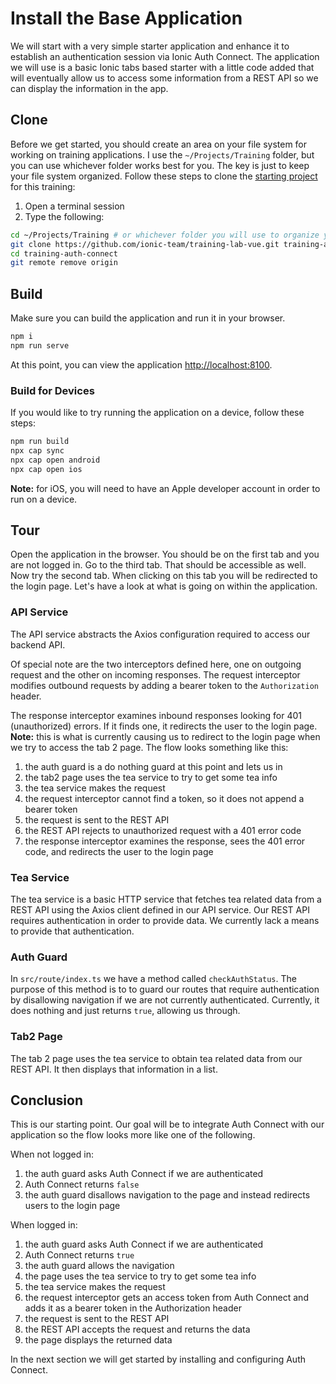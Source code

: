 # Install the Base Application

We will start with a very simple starter application and enhance it to establish an authentication session via Ionic Auth Connect. The application we will use is a basic Ionic tabs based starter with a little code added that will eventually allow us to access some information from a REST API so we can display the information in the app.

## Clone

Before we get started, you should create an area on your file system for working on training applications. I use the `~/Projects/Training` folder, but you can use whichever folder works best for you. The key is just to keep your file system organized. Follow these steps to clone the <a href="https://github.com/ionic-team/training-lab-vue">starting project</a> for this training:

1. Open a terminal session
1. Type the following:

```bash
cd ~/Projects/Training # or whichever folder you will use to organize your training projects
git clone https://github.com/ionic-team/training-lab-vue.git training-auth-connect
cd training-auth-connect
git remote remove origin
```

## Build

Make sure you can build the application and run it in your browser.

```bash
npm i
npm run serve
```

At this point, you can view the application <a href="http://localhost:8100" target="_blank">http://localhost:8100</a>.

### Build for Devices

If you would like to try running the application on a device, follow these steps:

```bash
npm run build
npx cap sync
npx cap open android
npx cap open ios
```

**Note:** for iOS, you will need to have an Apple developer account in order to run on a device.

## Tour

Open the application in the browser. You should be on the first tab and you are not logged in. Go to the third tab. That should be accessible as well. Now try the second tab. When clicking on this tab you will be redirected to the login page. Let's have a look at what is going on within the application.

### API Service

The API service abstracts the Axios configuration required to access our backend API.

Of special note are the two interceptors defined here, one on outgoing request and the other on incoming responses. The request interceptor modifies outbound requests by adding a bearer token to the `Authorization` header.

The response interceptor examines inbound responses looking for 401 (unauthorized) errors. If it finds one, it redirects the user to the login page. **Note:** this is what is currently causing us to redirect to the login page when we try to access the tab 2 page. The flow looks something like this:

1. the auth guard is a do nothing guard at this point and lets us in
1. the tab2 page uses the tea service to try to get some tea info
1. the tea service makes the request
1. the request interceptor cannot find a token, so it does not append a bearer token
1. the request is sent to the REST API
1. the REST API rejects to unauthorized request with a 401 error code
1. the response interceptor examines the response, sees the 401 error code, and redirects the user to the login page

### Tea Service

The tea service is a basic HTTP service that fetches tea related data from a REST API using the Axios client defined in our API service. Our REST API requires authentication in order to provide data. We currently lack a means to provide that authentication.

### Auth Guard

In `src/route/index.ts` we have a method called `checkAuthStatus`. The purpose of this method is to to guard our routes that require authentication by disallowing navigation if we are not currently authenticated. Currently, it does nothing and just returns `true`, allowing us through.

### Tab2 Page

The tab 2 page uses the tea service to obtain tea related data from our REST API. It then displays that information in a list.

## Conclusion

This is our starting point. Our goal will be to integrate Auth Connect with our application so the flow looks more like one of the following.

When not logged in:

1. the auth guard asks Auth Connect if we are authenticated
1. Auth Connect returns `false`
1. the auth guard disallows navigation to the page and instead redirects users to the login page

When logged in:

1. the auth guard asks Auth Connect if we are authenticated
1. Auth Connect returns `true`
1. the auth guard allows the navigation
1. the page uses the tea service to try to get some tea info
1. the tea service makes the request
1. the request interceptor gets an access token from Auth Connect and adds it as a bearer token in the Authorization header
1. the request is sent to the REST API
1. the REST API accepts the request and returns the data
1. the page displays the returned data

In the next section we will get started by installing and configuring Auth Connect.
